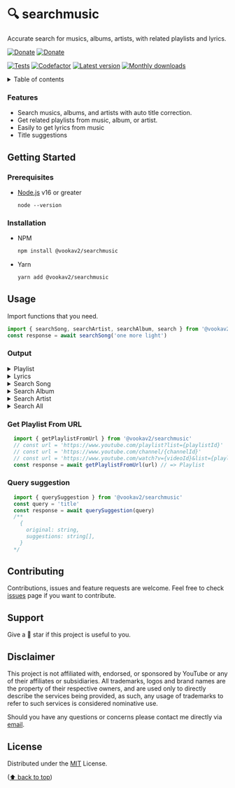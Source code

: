 <!-- URLs  -->

[actions]: https://github.com/vookav2/searchmusic/actions
[issues]: https://github.com/vookav2/searchmusic/issues
[nodejs]: https://nodejs.org/
[codefactor]: https://www.codefactor.io/repository/github/vookav2/searchmusic
[npm]: https://www.npmjs.com/package/@vookav2/searchmusic
[versions]: https://www.npmjs.com/package/@vookav2/searchmusic?activeTab=versions
[buymeacoffee]: https://www.buymeacoffee.com/daphinokio
[saweria]: https://saweria.co/daphino
[mailto]: mailto:davinomoehdanino@gmail.com

# 🔍 searchmusic

Accurate search for musics, albums, artists, with related playlists and lyrics.

[![Donate](https://img.shields.io/badge/donate-30363D?style=for-the-badge&logo=GitHub-Sponsors&logoColor=#white)][buymeacoffee]
[![Donate](https://img.shields.io/badge/SAWERIA-faae2b?style=for-the-badge&logo=GitHub-Sponsors&logoColor=#white)][saweria]

[![Tests](https://github.com/vookav2/searchmusic/actions/workflows/build.yml/badge.svg)][actions]
[![Codefactor](https://www.codefactor.io/repository/github/vookav2/searchmusic/badge)][codefactor]
[![Latest version](https://img.shields.io/npm/v/@vookav2/searchmusic?color=%2335C757)][versions]
[![Monthly downloads](https://img.shields.io/npm/dm/@vookav2/searchmusic)][npm]

<details>
  <summary>Table of contents</summary>
  <ol>
     <li>
       <a href="#features">Features</a>
     </li>
     <li>
       <a href="#getting-started">Getting Started</a>
       <ul>
         <li>
           <a href="#prerequisites">Prerequisites</a>
         </li>
         <li>
           <a href="#installation">Installation</a>
         </li>
       </ul>
     </li>
    <li>
       <a href="#usage">Usage</a>
       <ul>
         <li>
           <a href="#output">Output</a>
         </li>
         <li>
           <a href="#get-playlist-from-url">Get Playlist From URL</a>
         </li>
         <li>
           <a href="#query-suggestion">Query Suggestion</a>
         </li>
       </ul>
     </li>
    <li>
       <a href="#contributing">Contributing</a>
     </li>
    <li>
       <a href="#disclaimer">Disclaimer</a>
     </li>
    <li>
       <a href="#support">Support</a>
     </li>
    <li>
       <a href="#license">License</a>
     </li>
  </ol>
</details>

### Features

- Search musics, albums, and artists with auto title correction.
- Get related playlists from music, album, or artist.
- Easily to get lyrics from music
- Title suggestions

## Getting Started

### Prerequisites

- [Node.js][nodejs] v16 or greater
  ```
  node --version
  ```

### Installation

- NPM
  ```sh
  npm install @vookav2/searchmusic
  ```
- Yarn
  ```sh
  yarn add @vookav2/searchmusic
  ```

## Usage

Import functions that you need.

```ts
import { searchSong, searchArtist, searchAlbum, search } from '@vookav2/searchmusic'
const response = await searchSong('one more light')
```

### Output

<details>
<summary>Playlist</summary>
<p>

```js
{
  playlistId: string,
  playlistTitle: string,
  isInfinite: boolean,
  token: string,
  hash: string, // md5(playlistId + playlistTitle)
  length: number,
  songs: Song[],
}
```

</p>
</details>

<details>
<summary>Lyrics</summary>
<p>

```js
{
  lyrics: string,
  source: {
    name: string,
    url: string,
    link: string,
  },
}
```

</p>
</details>

<details>
<summary>Search Song</summary>
<p>

```js
{
  search: {
    type: string,
    query: string,
    correctedQuery: string,
  },
  song: {
    id: string,
    title: string,
    url: string,
    hash: string, // md5(id + title + channel.name)
    channel: {
      id: string,
      name: string,
    },
    album: {
      id: string,
      title: string,
    },
    explicit: boolean,
    durationMiliseconds: number,
    durationString: string,
    thumbnail: string,
    selected: boolean,
    getLyrics: () => Promise<Lyrics>,
    getPlaylist: () => Promise<Playlist>,
  }
}
```

</p>
</details>
  
<details>
<summary>Search Album</summary>
<p>

```js
{
  search: {
    type: string,
    query: string,
    correctedQuery: string,
  },
  album: {
    id: string,
    title: string,
    thumbnail: string,
    explicit: boolean,
    hash: string, // md5(id + title + channel.name)
    channel: {
      id: string,
      name: string,
    },
    getPlaylist: () => Promise<Playlist>,
  }
}
```

</p>
</details>
  
<details>
<summary>Search Artist</summary>
<p>

```js
{
  search: {
    type: string,
    query: string,
    correctedQuery: string,
  },
  artist: {
    id: string,
    name: string,
    url: string,
    thumbnail: string,
    hash: string, // md5(id + name)
    getPlaylist: () => Promise<Playlist>,
  }
}
```

</p>
</details>

<details>
<summary>Search All</summary>
<p>

```js
{
  search: {
    type: string,
    query: string,
    correctedQuery: string,
  },
  result: Song | Album | Channel
}
```

</p>
</details>

### Get Playlist From URL
```ts
  import { getPlaylistFromUrl } from '@vookav2/searchmusic'
  // const url = 'https://www.youtube.com/playlist?list={playlistId}'
  // const url = 'https://www.youtube.com/channel/{channelId}'
  // const url = 'https://www.youtube.com/watch?v={videoId}&list={playlistId}'
  const response = await getPlaylistFromUrl(url) // => Playlist
```

### Query suggestion
```ts
  import { querySuggestion } from '@vookav2/searchmusic'
  const query = 'title'
  const response = await querySuggestion(query)
  /**
    {
      original: string,
      suggestions: string[],
    }
  */
```

## Contributing

Contributions, issues and feature requests are welcome. Feel free to check [issues][issues] page if you want to contribute.

## Support

Give a 🌟 star if this project is useful to you.

## Disclaimer

This project is not affiliated with, endorsed, or sponsored by YouTube or any of their affiliates or subsidiaries. All trademarks, logos and brand names are the property of their respective owners, and are used only to directly describe the services being provided, as such, any usage of trademarks to refer to such services is considered nominative use.

Should you have any questions or concerns please contact me directly via [email][mailto].

## License

Distributed under the [MIT](https://github.com/vookav2/searchmusic/blob/main/LICENSE) License.
  
([⬆ back to top](#-searchmusic))
